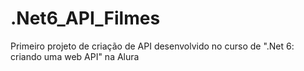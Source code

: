 # .Net6_API_Filmes
Primeiro projeto de criação de API desenvolvido no curso de ".Net 6: criando uma web API" na Alura
